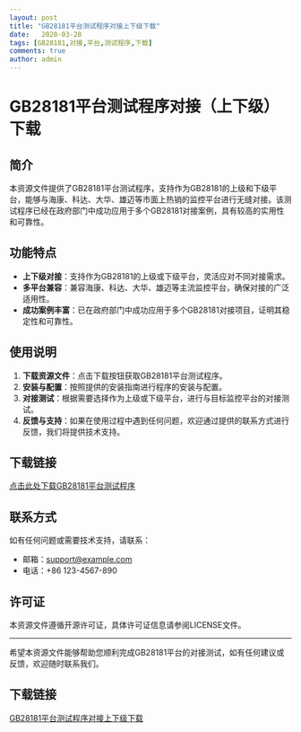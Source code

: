```yaml
---
layout: post
title: "GB28181平台测试程序对接上下级下载"
date:   2020-03-28
tags: [GB28181,对接,平台,测试程序,下载]
comments: true
author: admin
---
```

# GB28181平台测试程序对接（上下级）下载

## 简介
本资源文件提供了GB28181平台测试程序，支持作为GB28181的上级和下级平台，能够与海康、科达、大华、雄迈等市面上热销的监控平台进行无缝对接。该测试程序已经在政府部门中成功应用于多个GB28181对接案例，具有较高的实用性和可靠性。

## 功能特点
- **上下级对接**：支持作为GB28181的上级或下级平台，灵活应对不同对接需求。
- **多平台兼容**：兼容海康、科达、大华、雄迈等主流监控平台，确保对接的广泛适用性。
- **成功案例丰富**：已在政府部门中成功应用于多个GB28181对接项目，证明其稳定性和可靠性。

## 使用说明
1. **下载资源文件**：点击下载按钮获取GB28181平台测试程序。
2. **安装与配置**：按照提供的安装指南进行程序的安装与配置。
3. **对接测试**：根据需要选择作为上级或下级平台，进行与目标监控平台的对接测试。
4. **反馈与支持**：如果在使用过程中遇到任何问题，欢迎通过提供的联系方式进行反馈，我们将提供技术支持。

## 下载链接
[点击此处下载GB28181平台测试程序](下载链接)

## 联系方式
如有任何问题或需要技术支持，请联系：
- 邮箱：support@example.com
- 电话：+86 123-4567-890

## 许可证
本资源文件遵循开源许可证，具体许可证信息请参阅LICENSE文件。

---

希望本资源文件能够帮助您顺利完成GB28181平台的对接测试，如有任何建议或反馈，欢迎随时联系我们。

## 下载链接

[GB28181平台测试程序对接上下级下载](https://pan.quark.cn/s/3f94a927290e)